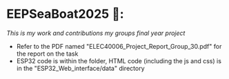 # EEPSeaBoat2025 🦆: 
*This is my work and contributions my groups final year project*

- Refer to the PDF named "ELEC40006_Project_Report_Group_30.pdf" for the report on the task
- ESP32 code is within the folder, HTML code (including the js and css) is in the "ESP32_Web_interface/data" directory
